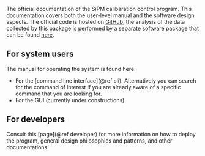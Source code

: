 The official documentation of the SiPM calibaration control program. This
documentation covers both the user-level manual and the software design aspects.
The official code is hosted on [GitHub][github], the analysis of the data
collected by this package is performed by a separate software package that can be
found [here][analysis].

## For system users

The manual for operating the system is found here:

- For the [command line interface](@ref cli). Alternatively you can search for
  the command of interest if you are already aware of a specific command that you
  are looking for.
- For the GUI (currently under constructions)

## For developers

Consult this [page](@ref developer) for more information on how to deploy the
program, general design philosophies and patterns, and other documentations.

[github]: https://github.com/yimuchen/SiPMCalibControl
[analysis]: https://github.com/yimuchen/SiPMCalib
